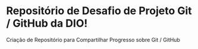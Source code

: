 # Repositório de Desafio de Projeto Git / GitHub da DIO!
Criação de Repositório para Compartilhar Progresso sobre Git / GitHub
